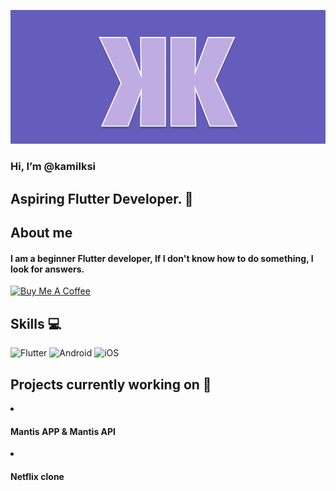 

![alt text](https://github.com/kamilksi/kamilksi/blob/main/kk_logo.png?raw=true)

<h3>
Hi, I’m @kamilksi
</h3>
<h2>
Aspiring Flutter Developer. 📱
</h2>

## About me 
<h4>
I am a beginner Flutter developer, If I don't know how to do something, I look for answers. 
</h4>

<a href="https://www.buymeacoffee.com/kamilksiazj" target="_blank"><img src="https://cdn.buymeacoffee.com/buttons/v2/default-violet.png" alt="Buy Me A Coffee" style="height: 60px !important;width: 217px !important;" ></a>



## Skills 💻

![Flutter](https://img.shields.io/badge/Flutter-%2302569B.svg?style=for-the-badge&logo=Flutter&logoColor=white)
![Android](https://img.shields.io/badge/Android-3DDC84?style=for-the-badge&logo=android&logoColor=white)
![iOS](https://img.shields.io/badge/iOS-000000?style=for-the-badge&logo=ios&logoColor=white)
</br>

## Projects currently working on 💼

<li><h4> Mantis APP & Mantis API </h4></li>
<li><h4> Netflix clone </h4></li>



<!---
kamilksi/kamilksi is a ✨ special ✨ repository because its `README.md` (this file) appears on your GitHub profile.
You can click the Preview link to take a look at your changes.
--->
